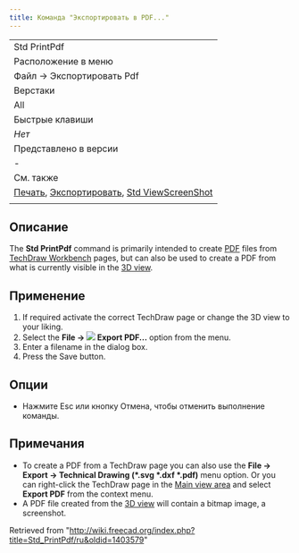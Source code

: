 ```yaml
---
title: Команда "Экспортировать в PDF..."
---
```

|  |
| --- |
| Std PrintPdf |
| Расположение в меню |
| Файл → Экспортировать Pdf |
| Верстаки |
| All |
| Быстрые клавиши |
| *Нет* |
| Представлено в версии |
| - |
| См. также |
| [Печать](/Std_Print/ru "Std Print/ru"), [Экспортировать](/Std_Export/ru "Std Export/ru"), [Std ViewScreenShot](/Std_ViewScreenShot/ru "Std ViewScreenShot/ru") |
|  |

## Описание

The **Std PrintPdf** command is primarily intended to create [PDF](/PDF "PDF") files from [TechDraw Workbench](/TechDraw_Workbench "TechDraw Workbench") pages, but can also be used to create a PDF from what is currently visible in the [3D view](/3D_View "3D View").

## Применение

1. If required activate the correct TechDraw page or change the 3D view to your liking.
2. Select the **File → ![](/images/Std_PrintPdf.svg) Export PDF...** option from the menu.
3. Enter a filename in the dialog box.
4. Press the Save button.

## Опции

* Нажмите Esc или кнопку Отмена, чтобы отменить выполнение команды.

## Примечания

* To create a PDF from a TechDraw page you can also use the **File → Export → Technical Drawing (\*.svg \*.dxf \*.pdf)** menu option. Or you can right-click the TechDraw page in the [Main view area](/Main_view_area "Main view area") and select **Export PDF** from the context menu.
* A PDF file created from the [3D view](/3D_view "3D view") will contain a bitmap image, a screenshot.

Retrieved from "<http://wiki.freecad.org/index.php?title=Std_PrintPdf/ru&oldid=1403579>"